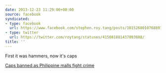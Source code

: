```yaml
---
date: 2013-12-23 11:29:00+00:00
source: facebook
syndicated:
- type: facebook
  url: https://www.facebook.com/stephen.roy.tang/posts/10152680107688912
- type: twitter
  url: https://twitter.com/roytang/statuses/415081881437093888/
title: ''
---
```


First it was hammers, now it's caps 

[Caps banned as Philippine malls fight crime](https://www.abs-cbnnews.com/nation/metro-manila/12/23/13/caps-banned-philippine-malls-fight-crime)